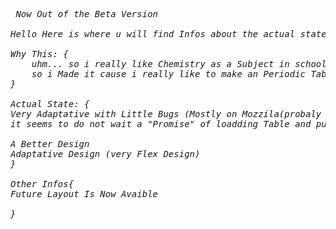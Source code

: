 <pre>
<cite> Now Out of the Beta Version <cite> 

Hello Here is where u will find Infos about the actual state, why i code this and other infos about it

Why This: {
    uhm... so i really like Chemistry as a Subject in school so i tried to do this in adction to learn and understand how JSON DataBase Works 
    so i Made it cause i really like to make an Periodic Table coding in JS and i Wanted to understand and starting codding with .json
}

Actual State: {
Very Adaptative with Little Bugs (Mostly on Mozzila(probaly because of it's Engine i think.
it seems to do not wait a "Promise" of loadding Table and push to get elements before load all table )).

A Better Design 
Adaptative Design (very Flex Design)
}

Other Infos{
Future Layout Is Now Avaible 

}
</pre>